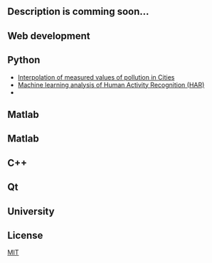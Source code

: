 ## Description is comming soon...

## Web development

## Python ##
* [Interpolation of measured values of pollution in Cities](https://github.com/ondrej-tucek/city-pollution)
* [Machine learning analysis of Human Activity Recognition (HAR)](https://github.com/ondrej-tucek/Machine-Learning-HAR)
* []() 

## Matlab

## Matlab

## C++

## Qt

## University




## License
 [MIT](/LICENSE)

